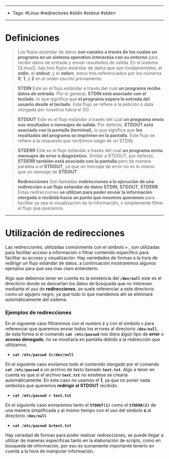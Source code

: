 ----------
- Tags: #Linux #redirectores #stdin #stdout #stderr
--------
# Definiciones

> Los flujos estándar de datos **son canales a través de los cuales un programa en un sistema operativo interactúa con su entorno** para recibir datos de entrada y enviar resultados de salida. En el sistema [[Linux]], hay tres flujos estándar de datos que son fundamentales, el **stdin**, el **stdout**, y el **stderr**, estos tres referenciados por los números **0**, **1**, y **2** en el orden escrito previamente.

> **STDIN** Este es el flujo estándar a través del cual **un programa recibe datos de entrada**. Por lo general, **STDIN está asociado con el teclado**, lo que significa que **el programa espera la entrada del usuario desde el teclado**. Este flujo se refiere a la petición o data otorgada por nosotros hacia el SO.

> **STDOUT** Este es el flujo estándar a través del cual **un programa envía sus resultados o mensajes de salida**. Por defecto, **STDOUT está asociado con la pantalla (terminal)**, lo que significa que **los resultados del programa se imprimen en la pantalla**. Este flujo se refiere a la respuesta que recibimos luego de un STDIN.

> **STDERR** Este es el flujo estándar a través del cual **un programa envía mensajes de error o diagnóstico**. Similar a STDOUT, por defecto, **STDERR también está asociado con la pantalla** pero de manera paralela a el **STDOUT**, ya que un mensaje de error no es lo mismo que un mensaje de **STDOUT**.

> **Redirecciones** Son llamadas **redirecciones a la ejecución de una redirección a un flujo estándar de datos STDIN, STDOUT, STDERR**. Estas redirecciones **se utilizan para poder enviar la información otorgada o recibida hacia un punto que nosotros queramos** para facilitar ya sea la visualización de la información, o simplemente filtrar el flujo que queramos.

-----------
# Utilización de redirecciones

Las redirecciones, utilizadas comúnmente con el símbolo **``>``** , son utilizadas para facilitar acceso a información o filtrar contenido especifico para facilitar su acceso y visualización. Hay variedades de formas a la hora de redirigir un flujo estándar de datos. a continuación mostraremos algunos ejemplos para que sea mas claro entenderlo.

Algo que debemos tener en cuenta es la existencia del **``/dev/null``** este es el directorio donde se descartan los datos de búsqueda que no interesan mediante el uso de **redirecciones**, se suele referenciar a este directorio como un agujero negro, ya que todo lo que mandemos ahí se eliminará automáticamente del sistema.
### Ejemplos de redirecciones

En el siguiente caso filtraremos con el numero **``2``** y con el símbolo **``>``** para referenciar que queremos enviar todos los errores al directorio **``/dev/null``**, de esta forma si el comando **``cat /etc/passwd``** nos diera algún tipo de **error** o **acceso denegado**, no se mostraría en pantalla debido a la redirección que utilizamos.

- **``cat /etc/passwd 2>/dev/null``** 

En el siguiente caso enviamos todo el contenido otorgado por el comando **``cat /etc/passwd``** a un archivo de texto llamado **``text.txt``**. Algo a tener en cuenta es que si el archivo **``text.txt``** no existiese se crearía automáticamente. En este caso no usamos el **1**, ya que no poner nada simboliza que queremos **redirigir el STDOUT** recibido.

- **``cat /etc/passwd > text.txt``** 

En el siguiente caso enviaremos tanto el **``STDOUT(1)``** como el **``STDERR(2)``** de una manera simplificada y al mismo tiempo con el uso del símbolo **``&``** al directorio **``/dev/null``**

- **``cat /etc/passwd &>text.txt``**

Hay variedad de formas para poder realizar redirecciones, se puede llegar a utilizar de maneras especificas tanto en la elaboración de scripts, como en búsqueda de información, por eso es sumamente importante tenerlo en cuenta a la hora de manipular información.